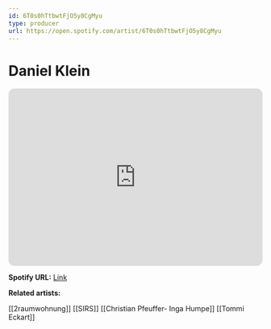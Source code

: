 ```yaml
---
id: 6T0s0hTtbwtFjO5y8CgMyu
type: producer
url: https://open.spotify.com/artist/6T0s0hTtbwtFjO5y8CgMyu
---
```

# Daniel Klein

<iframe style="border-radius:12px" src="https://open.spotify.com/embed/artist/6T0s0hTtbwtFjO5y8CgMyu" width="100%" height="352" frameBorder="0" allowfullscreen="" allow="autoplay; clipboard-write; encrypted-media; fullscreen; picture-in-picture" loading="lazy"></iframe>

**Spotify URL:** [Link](https://open.spotify.com/artist/6T0s0hTtbwtFjO5y8CgMyu)

**Related artists:**

[[2raumwohnung]]
[[SIRS]]
[[Christian Pfeuffer- Inga Humpe]]
[[Tommi Eckart]]
